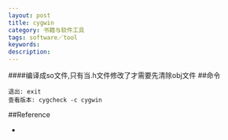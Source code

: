 ```yaml
---
layout: post
title: cygwin
category: 书籍与软件工具
tags: software／tool
keywords: 
description: 
---
```


####编译成so文件,只有当.h文件修改了才需要先清除obj文件
##命令

```
退出: exit
查看版本: cygcheck -c cygwin
```

##Reference

* 